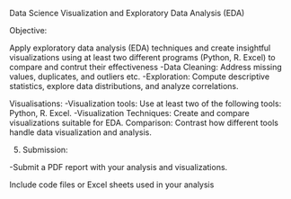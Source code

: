 Data Science Visualization and Exploratory Data Analysis (EDA)



Objective:

Apply exploratory data analysis (EDA) techniques and create insightful visualizations using at least two different programs (Python, R. Excel) to compare and contrut their effectiveness
-Data Cleaning: Address missing values, duplicates, and outliers etc.
-Exploration: Compute descriptive statistics, explore data distributions, and analyze correlations.


Visualisations:
-Visualization tools: Use at least two of the following tools: Python, R. Excel.
-Visualization Techniques: Create and compare visualizations suitable for EDA.
Comparison: Contrast how different tools handle data visualization and analysis.



5. Submission:

-Submit a PDF report with your analysis and visualizations.

Include code files or Excel sheets used in your analysis
